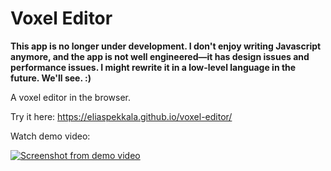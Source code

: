 # Voxel Editor

**This app is no longer under development. I don't enjoy writing Javascript anymore, and the app is not well engineered—it has design issues and performance issues. I might rewrite it in a low-level language in the future. We'll see. :)**

A voxel editor in the browser.

Try it here: https://eliaspekkala.github.io/voxel-editor/

Watch demo video:

[![Screenshot from demo video](https://img.youtube.com/vi/IZaJP7hU2WU/maxresdefault.jpg)](https://www.youtube.com/watch?v=IZaJP7hU2WU)
